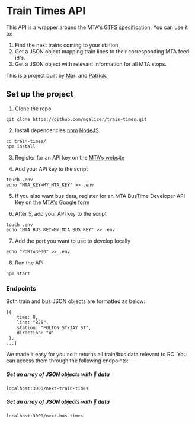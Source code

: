 # Train Times API
This API is a wrapper around the MTA's [GTFS specification](http://datamine.mta.info/). You can use it to:
1. Find the next trains coming to your station
2. Get a JSON object mapping train lines to their corresponding MTA feed id's.
3. Get a JSON object with relevant information for all MTA stops.  

This is a project built by [Mari](https://github.com/mgalicer) and [Patrick](https://github.com/merklebros).

## Set up the project
1. Clone the repo
```
git clone https://github.com/mgalicer/train-times.git
```

2. Install dependencies
[npm](https://www.npmjs.com/) 
[NodeJS](https://nodejs.org/en/)
```
cd train-times/
npm install
```

3. Register for an API key on the [MTA's website](https://datamine.mta.info/user/register)

4. Add your API key to the script
```
touch .env
echo "MTA_KEY=MY_MTA_KEY" >> .env
```
5. If you also want bus data, register for an MTA BusTime Developer API Key on the [MTA's Google form](https://docs.google.com/forms/d/e/1FAIpQLSfGUZA6h4eHd2-ImaK5Q_I5Gb7C3UEP5vYDALyGd7r3h08YKg/viewform?hl=en)

6. After 5, add your API key to the script
```
touch .env
echo "MTA_BUS_KEY=MY_MTA_BUS_KEY" >> .env
```

7. Add the port you want to use to develop locally
```
echo "PORT=3000" >> .env
```

8. Run the API
```
npm start
```

### Endpoints
Both train and bus JSON objects are formatted as below:
```
[{
	time: 8,
	line: "B25",
	station: "FULTON ST/JAY ST",
	direction: "W"
 },
...]
```
We made it easy for you so it returns all train/bus data relevant to RC.
You can access them through the following endpoints:
##### Get an array of JSON objects with :train: data
```localhost:3000/next-train-times```
##### Get an array of JSON objects with :bus: data
```localhost:3000/next-bus-times```
